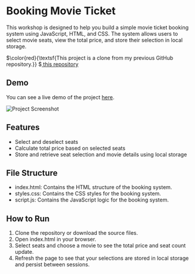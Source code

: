 # Booking Movie Ticket
  This workshop is designed to help you build a simple movie ticket booking system using JavaScript, HTML, and CSS. The system allows users to select movie seats, view the total price, and store their selection in local storage.

$\color{red}{\textsf{This project is a clone from my previous GitHub repository.}} $<a href="https://github.com/PharadolBrown/PortfolioJavascript/tree/main/BookingMovieTicket" traget="_blank">  this repository</a>

## Demo
You can see a live demo of the project [here](https://pharadolbrown.github.io/PortfolioJavascript/BookingMovieTicket/index.html).

![Project Screenshot](https://img5.pic.in.th/file/secure-sv1/BookingMovieTicket.png)

## Features
- Select and deselect seats
- Calculate total price based on selected seats
- Store and retrieve seat selection and movie details using local storage

## File Structure
- index.html: Contains the HTML structure of the booking system.
- styles.css: Contains the CSS styles for the booking system.
- script.js: Contains the JavaScript logic for the booking system.

## How to Run
1. Clone the repository or download the source files.
2. Open index.html in your browser.
3. Select seats and choose a movie to see the total price and seat count update.
4. Refresh the page to see that your selections are stored in local storage and persist between sessions.
